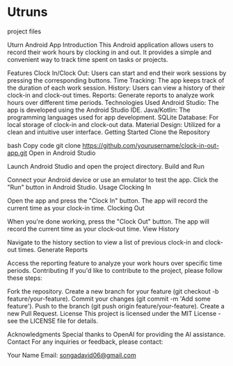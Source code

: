 # Utruns
project files

Uturn Android App
Introduction
This Android application allows users to record their work hours by clocking in and out. It provides a simple and convenient way to track time spent on tasks or projects.

Features
Clock In/Clock Out: Users can start and end their work sessions by pressing the corresponding buttons.
Time Tracking: The app keeps track of the duration of each work session.
History: Users can view a history of their clock-in and clock-out times.
Reports: Generate reports to analyze work hours over different time periods.
Technologies Used
Android Studio: The app is developed using the Android Studio IDE.
Java/Kotlin: The programming languages used for app development.
SQLite Database: For local storage of clock-in and clock-out data.
Material Design: Utilized for a clean and intuitive user interface.
Getting Started
Clone the Repository

bash
Copy code
git clone https://github.com/yourusername/clock-in-out-app.git
Open in Android Studio

Launch Android Studio and open the project directory.
Build and Run

Connect your Android device or use an emulator to test the app.
Click the "Run" button in Android Studio.
Usage
Clocking In

Open the app and press the "Clock In" button.
The app will record the current time as your clock-in time.
Clocking Out

When you're done working, press the "Clock Out" button.
The app will record the current time as your clock-out time.
View History

Navigate to the history section to view a list of previous clock-in and clock-out times.
Generate Reports

Access the reporting feature to analyze your work hours over specific time periods.
Contributing
If you'd like to contribute to the project, please follow these steps:

Fork the repository.
Create a new branch for your feature (git checkout -b feature/your-feature).
Commit your changes (git commit -m 'Add some feature').
Push to the branch (git push origin feature/your-feature).
Create a new Pull Request.
License
This project is licensed under the MIT License - see the LICENSE file for details.

Acknowledgments
Special thanks to OpenAI for providing the AI assistance.
Contact
For any inquiries or feedback, please contact:

Your Name
Email: songadavid06@gmail.com

